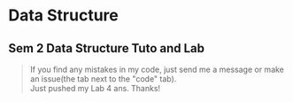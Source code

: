 # Data Structure
## Sem 2 Data Structure Tuto and Lab
>If you find any mistakes in my code, just send me a message or make an issue(the tab next to the "code" tab).\
Just pushed my Lab 4 ans. Thanks!
